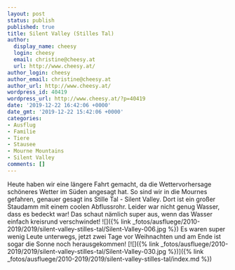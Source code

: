 ```yaml
---
layout: post
status: publish
published: true
title: Silent Valley (Stilles Tal)
author:
  display_name: cheesy
  login: cheesy
  email: christine@cheesy.at
  url: http://www.cheesy.at/
author_login: cheesy
author_email: christine@cheesy.at
author_url: http://www.cheesy.at/
wordpress_id: 40419
wordpress_url: http://www.cheesy.at/?p=40419
date: '2019-12-22 16:42:06 +0000'
date_gmt: '2019-12-22 15:42:06 +0000'
categories:
- Ausflug
- Familie
- Tiere
- Stausee
- Mourne Mountains
- Silent Valley
comments: []
---
```

Heute haben wir eine längere Fahrt gemacht, da die Wettervorhersage schöneres Wetter im Süden angesagt hat. So sind wir in die Mournes gefahren, genauer gesagt ins Stille Tal - Silent Valley.
Dort ist ein großer Staudamm mit einem coolen Abflussrohr. Leider war nicht genug Wasser, dass es bedeckt war! Das schaut nämlich super aus, wenn das Wasser einfach kreisrund verschwindet!
![]({% link _fotos/ausfluege/2010-2019/2019/silent-valley-stilles-tal/Silent-Valley-006.jpg %})
Es waren super wenig Leute unterwegs, jetzt zwei Tage vor Weihnachten und am Ende ist sogar die Sonne noch herausgekommen!
[![]({% link _fotos/ausfluege/2010-2019/2019/silent-valley-stilles-tal/Silent-Valley-030.jpg %})]({% link _fotos/ausfluege/2010-2019/2019/silent-valley-stilles-tal/index.md %})
